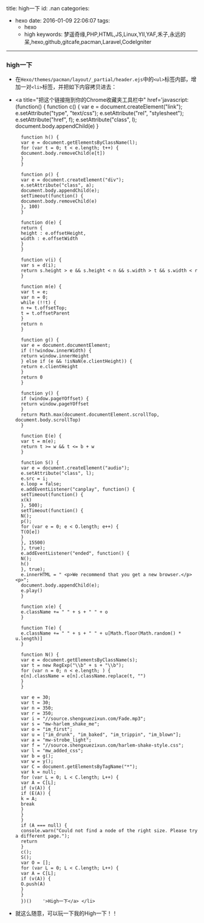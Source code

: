 title: high一下
id: .nan
categories:
  - hexo
date: 2016-01-09 22:06:07
tags: 
	- hexo
	- high
keywords: 梦遥奇缘,PHP,HTML,JS,Linux,YII,YAF,禾子,永远的呆,hexo,github,gitcafe,pacman,Laravel,CodeIgniter
---
### high一下
+ 在`Hexo/themes/pacman/layout/_partial/header.ejs`中的`<ul>`标签内部，增加一对`<li>`标签，并把如下内容拷贝进去：
		<li> <a title="把这个链接拖到你的Chrome收藏夹工具栏中" href='javascript:(function() {
		function c() {
		var e = document.createElement("link");
		e.setAttribute("type", "text/css");
		e.setAttribute("rel", "stylesheet");
		e.setAttribute("href", f);
		e.setAttribute("class", l);
		document.body.appendChild(e)
		}

		function h() {
		var e = document.getElementsByClassName(l);
		for (var t = 0; t < e.length; t++) {
		document.body.removeChild(e[t])
		}
		}

		function p() {
		var e = document.createElement("div");
		e.setAttribute("class", a);
		document.body.appendChild(e);
		setTimeout(function() {
		document.body.removeChild(e)
		}, 100)
		}

		function d(e) {
		return {
		height : e.offsetHeight,
		width : e.offsetWidth
		}
		}

		function v(i) {
		var s = d(i);
		return s.height > e && s.height < n && s.width > t && s.width < r
		}

		function m(e) {
		var t = e;
		var n = 0;
		while (!!t) {
		n += t.offsetTop;
		t = t.offsetParent
		}
		return n
		}

		function g() {
		var e = document.documentElement;
		if (!!window.innerWidth) {
		return window.innerHeight
		} else if (e && !isNaN(e.clientHeight)) {
		return e.clientHeight
		}
		return 0
		}

		function y() {
		if (window.pageYOffset) {
		return window.pageYOffset
		}
		return Math.max(document.documentElement.scrollTop, document.body.scrollTop)
		}

		function E(e) {
		var t = m(e);
		return t >= w && t <= b + w
		}

		function S() {
		var e = document.createElement("audio");
		e.setAttribute("class", l);
		e.src = i;
		e.loop = false;
		e.addEventListener("canplay", function() {
		setTimeout(function() {
		x(k)
		}, 500);
		setTimeout(function() {
		N();
		p();
		for (var e = 0; e < O.length; e++) {
		T(O[e])
		}
		}, 15500)
		}, true);
		e.addEventListener("ended", function() {
		N();
		h()
		}, true);
		e.innerHTML = " <p>We recommend that you get a new browser.</p> <p>";
		document.body.appendChild(e);
		e.play()
		}

		function x(e) {
		e.className += " " + s + " " + o
		}

		function T(e) {
		e.className += " " + s + " " + u[Math.floor(Math.random() * u.length)]
		}

		function N() {
		var e = document.getElementsByClassName(s);
		var t = new RegExp("\\b" + s + "\\b");
		for (var n = 0; n < e.length; ) {
		e[n].className = e[n].className.replace(t, "")
		}
		}

		var e = 30;
		var t = 30;
		var n = 350;
		var r = 350;
		var i = "//source.shengxuezixun.com/Fade.mp3";
		var s = "mw-harlem_shake_me";
		var o = "im_first";
		var u = ["im_drunk", "im_baked", "im_trippin", "im_blown"];
		var a = "mw-strobe_light";
		var f = "//source.shengxuezixun.com/harlem-shake-style.css";
		var l = "mw_added_css";
		var b = g();
		var w = y();
		var C = document.getElementsByTagName("*");
		var k = null;
		for (var L = 0; L < C.length; L++) {
		var A = C[L];
		if (v(A)) {
		if (E(A)) {
		k = A;
		break
		}
		}
		}
		if (A === null) {
		console.warn("Could not find a node of the right size. Please try a different page.");
		return
		}
		c();
		S();
		var O = [];
		for (var L = 0; L < C.length; L++) {
		var A = C[L];
		if (v(A)) {
		O.push(A)
		}
		}
		})()    '>High一下</a> </li>
+ 就这么随意，可以玩一下我的High一下！！